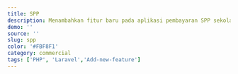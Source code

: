 ```yaml
---
title: SPP
description: Menambahkan fitur baru pada aplikasi pembayaran SPP sekolah.
demo: ''
source: ''
slug: spp
color: '#FBF8F1'
category: commercial
tags: ['PHP', 'Laravel','Add-new-feature']
---
```

